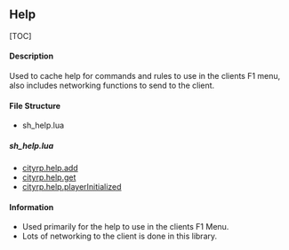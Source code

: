 
## Help

[TOC]

#### Description
Used to cache help for commands and rules to use in the clients F1 menu, also includes networking functions to send to the client.

#### File Structure
* sh_help.lua
##### sh_help.lua
	
* [cityrp.help.add](Help/Shared/cityrp.help.add)
* [cityrp.help.get](Help/Shared/cityrp.help.get)
* [cityrp.help.playerInitialized](Help/Serverside/cityrp.help.playerInitialized)

#### Information

* Used primarily for the help to use in the clients F1 Menu.
* Lots of networking to the client is done in this library.